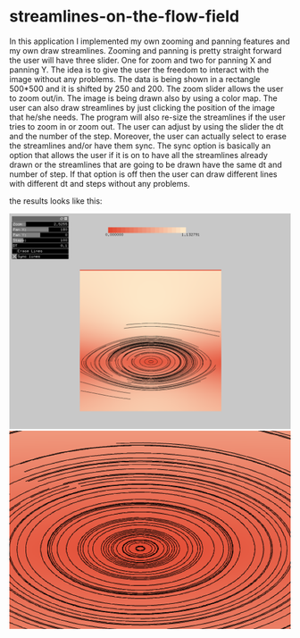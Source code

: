 # streamlines-on-the-flow-field


In this application I implemented my own zooming and panning features and my own draw streamlines. Zooming and panning is pretty straight forward the user will have three slider. One for zoom and two for panning X and panning Y. The idea is to give the user the freedom to interact with the image without any problems. The data is being shown in a rectangle 500*500 and it is shifted by 250 and 200. The zoom slider allows the user to zoom out/in. The image is being drawn also by using a color map. The user can also draw streamlines by just clicking the position of the image that he/she needs. The program will also re-size the streamlines if the user tries to zoom in or zoom out. The user can adjust by using the slider the dt and the number of the step. Moreover, the user can actually select to erase the streamlines and/or have them sync. The sync option is basically an option that allows the user if it is on to have all the streamlines already drawn or the streamlines that are going to be drawn have the same dt and number of step. If that option is off then the user can draw different lines with different dt and steps without any problems. 


the results looks like this: 

![Alt text](A07P01/image1.png?raw=true "Title")
![Alt text](A07P01/image2.png?raw=true "Title")
